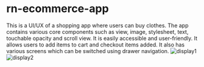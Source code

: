 # rn-ecommerce-app
This is a UI/UX of a shopping app where users can buy clothes.
The app contains various core components such as view, image, stylesheet, text, touchable opacity and scroll view.
It is easily accessible and user-friendly.
It allows users to add items to cart and checkout items added.
It also has various screens which can be switched using drawer navigation.
![display1](https://github.com/user-attachments/assets/7d98c045-a17d-4569-bc4f-5f73e3ae3093)
![display2](https://github.com/user-attachments/assets/413df201-40f4-4811-a4c3-af38104cd542)

